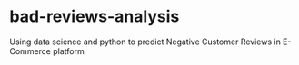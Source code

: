 # bad-reviews-analysis
Using data science and python to predict Negative Customer Reviews in E-Commerce platform
